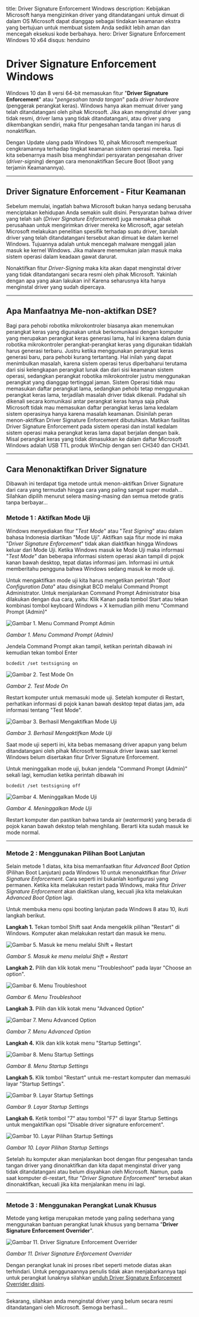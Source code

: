 title: Driver Signature Enforcement Windows
description: Kebijakan Microsoft hanya mengizinkan driver yang ditandatangani untuk dimuat di dalam OS Microsoft dapat dianggap sebagai tindakan keamanan ekstra yang bertujuan untuk membuat sistem Anda sedikit lebih aman dan mencegah eksekusi kode berbahaya.
hero: Driver Signature Enforcement Windows 10 x64
disqus: henduino

# Driver Signature Enforcement Windows

Windows 10 dan 8 versi 64-bit memasukan fitur "**Driver Signature Enforcement**" atau "*pengesahan tanda tangan*" pada *driver hardware* (penggerak perangkat keras). Windows hanya akan memuat driver yang telah ditandatangani oleh pihak Microsoft. Jika akan menginstal driver yang tidak resmi, driver lama yang tidak ditandatangani, atau driver yang dikembangkan sendiri, maka fitur pengesahan tanda tangan ini harus di nonaktifkan.

Dengan Update ulang pada Windows 10, pihak Microsoft memperkuat cengkramannya terhadap tingkat keamanan sistem operasi mereka. Tapi kita sebenarnya masih bisa menghindari persyaratan pengesahan driver (*driver-signing*) dengan cara menonaktifkan Secure Boot (Boot yang terjamin Keamanannya).

***

## Driver Signature Enforcement - Fitur Keamanan

Sebelum memulai, ingatlah bahwa Microsoft bukan hanya sedang berusaha menciptakan kehidupan Anda semakin sulit disini. Persyaratan bahwa driver yang telah sah (*Driver Signature Enforcement*) juga memaksa pihak perusahaan untuk mengirimkan driver mereka ke Microsoft, agar setelah Microsoft melakukan penelitian spesifik terhadap suatu driver, barulah driver yang telah ditandatangani tersebut akan dimuat ke dalam kernel Windows. Tujuannya adalah untuk mencegah malware menggali jalan masuk ke kernel Windows. Jika malware menemukan jalan masuk maka sistem operasi dalam keadaan gawat darurat.

Nonaktifkan fitur *Driver-Signing* maka kita akan dapat menginstal driver yang tidak ditandatangani secara resmi oleh pihak Microsoft. Yakinlah dengan apa yang akan lakukan ini! Karena seharusnya kita hanya menginstal driver yang sudah dipercaya.

***

## Apa Manfaatnya Me-non-aktifkan DSE?

Bagi para pehobi robotika mikrokontroler biasanya akan menemukan perangkat keras yang digunakan untuk berkomunikasi dengan komputer yang merupakan perangkat keras generasi lama, hal ini karena dalam dunia robotika mikrokontroler perangkat-perangkat keras yang digunakan tidaklah harus generasi terbaru. Justru ketika menggunakan perangkat keras generasi baru, para pehobi kurang tertantang. Hal inilah yang dapat menimbulkan masalah, karena sistem operasi terus diperbaharui terutama dari sisi kelengkapan perangkat lunak dan dari sisi keamanan sistem operasi, sedangkan perangkat robotika mikrokontroler justru menggunakan perangkat yang dianggap tertinggal jaman. Sistem Operasi tidak mau memasukan daftar perangkat lama, sedangkan pehobi tetap menggunakan perangkat keras lama, terjadilah masalah driver tidak dikenali. Padahal sih dikenali secara komunikasi antar perangkat keras hanya saja pihak Microsoft tidak mau memasukan daftar perangkat keras lama kedalam sistem operasinya hanya karena masalah keamanan. Disinilah peran menon-aktifkan Driver Signature Enforcement dibutuhkan. Matikan fasilitas Driver Signature Enforcement pada sistem operasi dan install kedalam sistem operasi maka perangkat keras lama dapat berjalan dengan baik. Misal perangkat keras yang tidak dimasukkan ke dalam daftar Microsoft Windows adalah USB TTL produk WinChip dengan seri CH340 dan CH341.

***

## Cara Menonaktifkan Driver Signature

Dibawah ini terdapat tiga metode untuk menon-aktifkan Driver Signature dari cara yang termudah hingga cara yang paling sangat super mudah... Silahkan dipilih menurut selera masing-masing dan semua metode gratis tanpa berbayar...

### Metode 1 : Aktifkan Mode Uji

Windows menyediakan fitur "*Test Mode*" atau "*Test Signing*" atau dalam bahasa Indonesia diartikan "Mode Uji". Aktifkan saja fitur mode ini maka "*Driver Signature Enforcement*" tidak akan diaktifkan hingga Windows keluar dari Mode Uji. Ketika Windows masuk ke Mode Uji maka informasi "*Test Mode*" dan beberapa informasi sistem operasi akan tampil di pojok kanan bawah desktop, tepat diatas informasi jam. Informasi ini untuk memberitahu pengguna bahwa Windows sedang masuk ke mode uji.

Untuk mengaktifkan mode uji kita harus mengetikan perintah "*Boot Configuration Data*" atau disingkat BCD melalui Command Prompt Administrator. Untuk menjalankan Command Prompt Administrator bisa dilakukan dengan dua cara, yaitu: Klik Kanan pada tombol Start atau tekan kombinasi tombol keyboard Windows + X kemudian pilih menu "Command Prompt (Admin)"

![Gambar 1. Menu Command Prompt Admin](./images/gb1_cmd_prompt.jpg)

*Gambar 1. Menu Command Prompt (Admin)*

Jendela Command Prompt akan tampil, ketikan perintah dibawah ini kemudian tekan tombol Enter

```
bcdedit /set testsigning on
```

![Gambar 2. Test Mode On](./images/gb2_cmd_sign_on.jpg)

*Gambar 2. Test Mode On*

Restart komputer untuk memasuki mode uji. Setelah komputer di Restart, perhatikan informasi di pojok kanan bawah desktop tepat diatas jam, ada informasi tentang "Test Mode". 

![Gambar 3. Berhasil Mengaktifkan Mode Uji](./images/gb3_mode_uji.jpg)

*Gambar 3. Berhasil Mengaktifkan Mode Uji*

Saat mode uji seperti ini, kita bebas memasang driver apapun yang belum ditandatangani oleh pihak Microsoft termasuk driver lawas saat kernel Windows belum disertakan fitur Driver Signature Enforcement.

Untuk meninggalkan mode uji, bukan jendela "Command Prompt (Admin)" sekali lagi, kemudian ketika perintah dibawah ini

```
bcdedit /set testsigning off
```

![Gambar 4. Meninggalkan Mode Uji](./images/gb4_cmd_sign_off.jpg)

*Gambar 4. Meninggalkan Mode Uji*

Restart komputer dan pastikan bahwa tanda air (*watermark*) yang berada di pojok kanan bawah dekstop telah menghilang. Berarti kita sudah masuk ke mode normal.

***

### Metode 2 : Menggunakan Pilihan Boot Lanjutan

Selain metode 1 diatas, kita bisa memanfaatkan fitur *Advanced Boot Option* (Pilihan Boot Lanjutan) pada Windows 10 untuk menonaktifkan fitur *Driver Signature Enforcement*. Cara seperti ini bukanlah konfigurasi yang permanen. Ketika kita melakukan restart pada Windows, maka fitur *Driver Signature Enforcement* akan diaktikan ulang, kecuali jika kita melakukan *Advanced Boot Option* lagi.

Untuk membuka menu opsi booting lanjutan pada Windows 8 atau 10, ikuti langkah berikut.

**Langkah 1.** Tekan tombol Shift saat Anda mengeklik pilihan "Restart" di Windows. Komputer akan melakukan restart dan masuk ke menu.

![Gambar 5. Masuk ke menu melalui Shift + Restart](./images/gb5_restart.jpg)

*Gambar 5. Masuk ke menu melalui Shift + Restart*

**Langkah 2.** Pilih dan klik kotak menu "Troubleshoot" pada layar "Choose an option".

![Gambar 6. Menu Troubleshoot](./images/gb6_troubleshoot.png)

*Gambar 6. Menu Troubleshoot*

**Langkah 3.** Pilih dan klik kotak menu "Advanced Option"

![Gambar 7. Menu Advanced Option](./images/gb7_advanced.png)

*Gambar 7. Menu Advanced Option*

**Langkah 4.** Klik dan klik kotak menu "Startup Settings".

![Gambar 8. Menu Startup Settings](./images/gb8_startup.png)

*Gambar 8. Menu Startup Settings*

**Langkah 5.** Klik tombol "Restart" untuk me-restart komputer dan memasuki layar "Startup Settings".

![Gambar 9. Layar Startup Settings](./images/gb9_startup-setting.png)

*Gambar 9. Layar Startup Settings*

**Langkah 6.** Ketik tombol "7" atau tombol "F7" di layar Startup Settings untuk mengaktifkan opsi "Disable driver signature enforcement".

![Gambar 10. Layar Pilihan Startup Settings](./images/gb10_disable_driver.png)

*Gambar 10. Layar Pilihan Startup Settings*

Setelah itu komputer akan menjalankan boot dengan fitur pengesahan tanda tangan driver yang dinonaktifkan dan kita dapat menginstal driver yang tidak ditandatangani atau belum disyahkan oleh Microsoft. Namun, pada saat komputer di-restart, fitur "*Driver Signature Enforcement*" tersebut akan dinonaktifkan, kecuali jika kita menjalankan menu ini lagi. 

***

### Metode 3 : Menggunakan Perangkat Lunak Khusus

Metode yang ketiga merupakan metode yang paling sederhana yang menggunakan bantuan perangkat lunak khusus yang bernama "**Driver Signature Enforcement Overrider**".

![Gambar 11. Driver Signature Enforcement Overrider](./images/dseo.png)

*Gambar 11. Driver Signature Enforcement Overrider*

Dengan perangkat lunak ini proses ribet seperti metode diatas akan terhindari. Untuk penggunaannya penulis tidak akan menjabarkannya tapi untuk perangkat lunaknya silahkan [unduh Driver Signature Enforcement Overrider disini][1].

***

Sekarang, silahkan anda menginstal driver yang belum secara resmi ditandatangani oleh Microsoft. Semoga berhasil...

[1]: https://www.softpedia.com/get/Tweak/Video-Tweak/Driver-Signature-Enforcement-Overrider.shtml